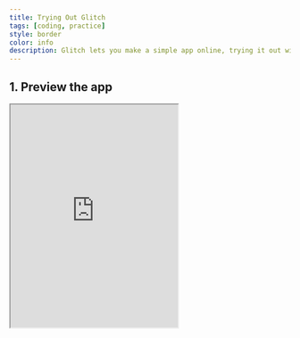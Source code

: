 ```yaml
---
title: Trying Out Glitch
tags: [coding, practice]
style: border
color: info
description: Glitch lets you make a simple app online, trying it out with some of my work.
---
```



## 1. Preview the app


<iframe src="https://gratis-lord-h07tgf7btm.glitch.me/" style="height:400px;width:600px> </iframe> 

[Link](https://gratis-lord-h07tgf7btm.glitch.me/)

